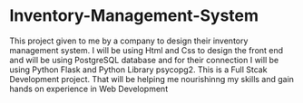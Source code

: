 # Inventory-Management-System
This project given to me by a company to design their inventory management system. I will be using Html and Css to design the front end and will be using PostgreSQL database and for their connection I will be using Python Flask and Python Library psycopg2. This is a Full Stcak Development project. That will be helping me nourishinng my skills and gain hands on experience in Web Development

